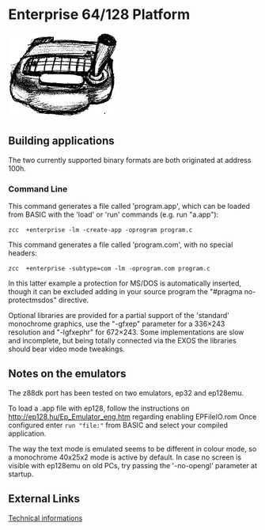 #  Enterprise 64/128 Platform

![](images/platform/enterprise.gif)


## Building applications

The two currently supported binary formats are both originated at address 100h.

### Command Line

This command generates a file called 'program.app', which can be loaded from BASIC with the 'load' or 'run' commands (e.g. run "a.app"):

    zcc  +enterprise -lm -create-app -oprogram program.c


This command generates a file called 'program.com', with no special headers:

    zcc  +enterprise -subtype=com -lm -oprogram.com program.c

In this latter example a protection for MS/DOS is automatically inserted, though it can be excluded adding in your source program the "#pragma no-protectmsdos" directive.

Optional libraries are provided for a partial support of the 'standard' monochrome graphics, use the "-gfxep" parameter for a 336×243 resolution and "-lgfxephr" for 672×243.
Some implementations are slow and incomplete, but being totally connected via the EXOS the libraries should bear video mode tweakings.


## Notes on the emulators

The z88dk port has been tested on two emulators, ep32 and ep128emu.

To load a .app file with ep128, follow the instructions on http://ep128.hu/Ep_Emulator_eng.htm regarding enabling EPFileIO.rom Once configured enter `run "file:"` from BASIC and select your compiled application.


The way the text mode is emulated seems to be different in colour mode, so a monochrome 40x25x2 mode is active by default.
In case no screen is visible with ep128emu on old PCs, try passing the '-no-opengl' parameter at startup.


## External Links

[Technical informations](http://ep.homeserver.hu/Dokumentacio/Konyvek/EXOS_2.1_technikal_information/index.html)
